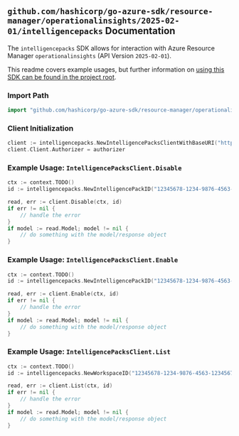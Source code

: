 
## `github.com/hashicorp/go-azure-sdk/resource-manager/operationalinsights/2025-02-01/intelligencepacks` Documentation

The `intelligencepacks` SDK allows for interaction with Azure Resource Manager `operationalinsights` (API Version `2025-02-01`).

This readme covers example usages, but further information on [using this SDK can be found in the project root](https://github.com/hashicorp/go-azure-sdk/tree/main/docs).

### Import Path

```go
import "github.com/hashicorp/go-azure-sdk/resource-manager/operationalinsights/2025-02-01/intelligencepacks"
```


### Client Initialization

```go
client := intelligencepacks.NewIntelligencePacksClientWithBaseURI("https://management.azure.com")
client.Client.Authorizer = authorizer
```


### Example Usage: `IntelligencePacksClient.Disable`

```go
ctx := context.TODO()
id := intelligencepacks.NewIntelligencePackID("12345678-1234-9876-4563-123456789012", "example-resource-group", "workspaceName", "intelligencePackName")

read, err := client.Disable(ctx, id)
if err != nil {
	// handle the error
}
if model := read.Model; model != nil {
	// do something with the model/response object
}
```


### Example Usage: `IntelligencePacksClient.Enable`

```go
ctx := context.TODO()
id := intelligencepacks.NewIntelligencePackID("12345678-1234-9876-4563-123456789012", "example-resource-group", "workspaceName", "intelligencePackName")

read, err := client.Enable(ctx, id)
if err != nil {
	// handle the error
}
if model := read.Model; model != nil {
	// do something with the model/response object
}
```


### Example Usage: `IntelligencePacksClient.List`

```go
ctx := context.TODO()
id := intelligencepacks.NewWorkspaceID("12345678-1234-9876-4563-123456789012", "example-resource-group", "workspaceName")

read, err := client.List(ctx, id)
if err != nil {
	// handle the error
}
if model := read.Model; model != nil {
	// do something with the model/response object
}
```
